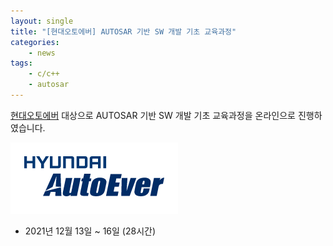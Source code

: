 ```yaml
---
layout: single
title: "[현대오토에버] AUTOSAR 기반 SW 개발 기초 교육과정"
categories: 
    - news
tags: 
    - c/c++
    - autosar
---
```


[현대오토에버](https://www.hyundai-autoever.com/) 대상으로 AUTOSAR 기반 SW 개발 기초 교육과정을 온라인으로 진행하였습니다.

![Autoever logo](/assets/img/post/autoever_logo.png)

- 2021년 12월 13일 ~ 16일 (28시간)


